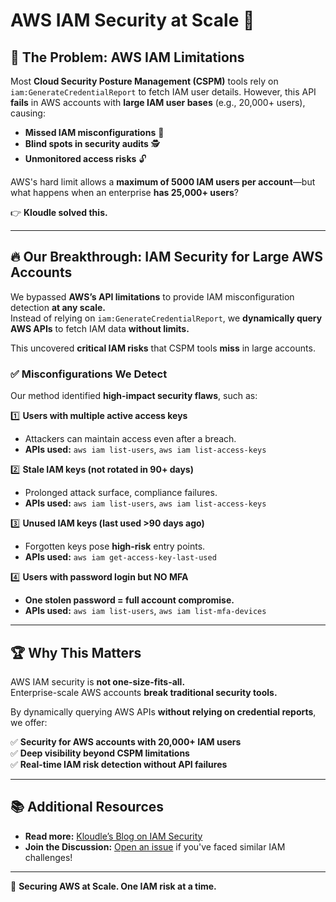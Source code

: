# AWS IAM Security at Scale 🚀

## 🛑 The Problem: AWS IAM Limitations

Most **Cloud Security Posture Management (CSPM)** tools rely on `iam:GenerateCredentialReport` to fetch IAM user details. However, this API **fails** in AWS accounts with **large IAM user bases** (e.g., 20,000+ users), causing:

- **Missed IAM misconfigurations** 🚨  
- **Blind spots in security audits** 🕵️  
- **Unmonitored access risks** 🔓  

AWS's hard limit allows a **maximum of 5000 IAM users per account**—but what happens when an enterprise **has 25,000+ users**?  

👉 **Kloudle solved this.**  

---

## 🔥 Our Breakthrough: IAM Security for Large AWS Accounts

We bypassed **AWS’s API limitations** to provide IAM misconfiguration detection **at any scale.**  
Instead of relying on `iam:GenerateCredentialReport`, we **dynamically query AWS APIs** to fetch IAM data **without limits.**  

This uncovered **critical IAM risks** that CSPM tools **miss** in large accounts.  

### ✅ **Misconfigurations We Detect**
Our method identified **high-impact security flaws**, such as:

1️⃣ **Users with multiple active access keys**  
   - Attackers can maintain access even after a breach.  
   - **APIs used:** `aws iam list-users`, `aws iam list-access-keys`  

2️⃣ **Stale IAM keys (not rotated in 90+ days)**  
   - Prolonged attack surface, compliance failures.  
   - **APIs used:** `aws iam list-users`, `aws iam list-access-keys`  

3️⃣ **Unused IAM keys (last used >90 days ago)**  
   - Forgotten keys pose **high-risk** entry points.  
   - **APIs used:** `aws iam get-access-key-last-used`  

4️⃣ **Users with password login but NO MFA**  
   - **One stolen password = full account compromise.**  
   - **APIs used:** `aws iam list-users`, `aws iam list-mfa-devices`  

---

## 🏆 **Why This Matters**
AWS IAM security is **not one-size-fits-all.**  
Enterprise-scale AWS accounts **break traditional security tools.**  

By dynamically querying AWS APIs **without relying on credential reports**, we offer:  

✅ **Security for AWS accounts with 20,000+ IAM users**  
✅ **Deep visibility beyond CSPM limitations**  
✅ **Real-time IAM risk detection without API failures**  

---

## 📚 Additional Resources

- **Read more:** [Kloudle’s Blog on IAM Security](https://kloudle.com/blog/kloudle-wins-digitalocean-enterprise-customer-unique-iam-capability/)
- **Join the Discussion:** [Open an issue](https://github.com/Kloudle/aws-iam-large-account-security/issues) if you've faced similar IAM challenges!

---

🚀 **Securing AWS at Scale. One IAM risk at a time.**


